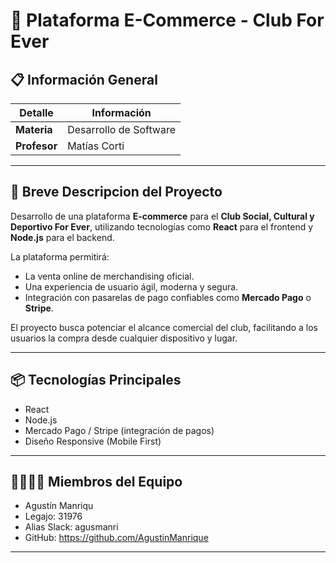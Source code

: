 # 🛒 Plataforma E-Commerce - Club For Ever

## 📋 Información General

| Detalle            | Información                                       |
|--------------------|-------------------------------------------------- |
| **Materia**        | Desarrollo de Software                            |
| **Profesor**       | Matías Corti                                      |

---

## 🚀 Breve Descripcion del Proyecto

Desarrollo de una plataforma **E-commerce** para el **Club Social, Cultural y Deportivo For Ever**, utilizando tecnologías como **React** para el frontend y **Node.js** para el backend.

La plataforma permitirá:
- La venta online de merchandising oficial.
- Una experiencia de usuario ágil, moderna y segura.
- Integración con pasarelas de pago confiables como **Mercado Pago** o **Stripe**.

El proyecto busca potenciar el alcance comercial del club, facilitando a los usuarios la compra desde cualquier dispositivo y lugar.

---

## 📦 Tecnologías Principales
- React
- Node.js
- Mercado Pago / Stripe (integración de pagos)
- Diseño Responsive (Mobile First)

  
--- 

## 👨‍💻👩‍💻 Miembros del Equipo

  - Agustín Manriqu
  - Legajo: 31976  
  - Alias Slack: agusmanri 
  - GitHub: https://github.com/AgustinManrique
---



